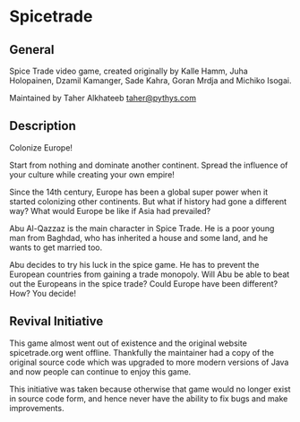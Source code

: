 # Spicetrade

## General

   Spice Trade video game, created originally by
   Kalle Hamm, Juha Holopainen, Dzamil Kamanger, Sade Kahra,
   Goran Mrdja and Michiko Isogai.

   Maintained by Taher Alkhateeb <taher@pythys.com>

## Description

   Colonize Europe!

   Start from nothing and dominate another continent.
   Spread the influence of your culture while creating your own empire!

   Since the 14th century, Europe has been a global super power when it
   started colonizing other continents. But what if history had gone a
   different way? What would Europe be like if Asia had prevailed?

   Abu Al-Qazzaz is the main character in Spice Trade. He is a poor young
   man from Baghdad, who has inherited a house and some land, and he wants
   to get married too.

   Abu decides to try his luck in the spice game. He has to prevent the
   European countries from gaining a trade monopoly. Will Abu be able to
   beat out the Europeans in the spice trade?
   Could Europe have been different?
   How? You decide!

## Revival Initiative

   This game almost went out of existence and the original website spicetrade.org
   went offline. Thankfully the maintainer had a copy of the original source code
   which was upgraded to more modern versions of Java and now people can continue
   to enjoy this game.

   This initiative was taken because otherwise that game would no longer exist in
   source code form, and hence never have the ability to fix bugs and make
   improvements.

